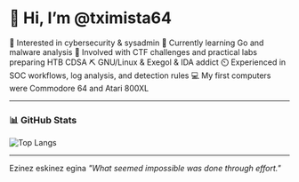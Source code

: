 # 👋 Hi, I’m @tximista64

👀 Interested in cybersecurity & sysadmin
🌱 Currently learning Go and malware analysis
💞️ Involved with CTF challenges and practical labs preparing HTB CDSA
⛏️ GNU/Linux & Exegol & IDA addict
⏲️ Experienced in SOC workflows, log analysis, and detection rules
💻 My first computers were Commodore 64 and Atari 800XL

---

### 📊 GitHub Stats

![Top Langs](https://github-readme-stats.vercel.app/api/top-langs/?username=tximista64&layout=compact&theme=radical)

---

Ezinez eskinez egina
*"What seemed impossible was done through effort."*
